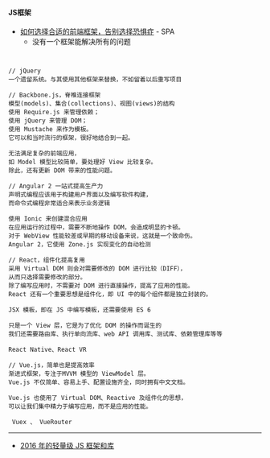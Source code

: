 #### **JS框架**
* [如何选择合适的前端框架，告别选择恐惧症](https://read.douban.com/reader/column/5945187/chapter/30511309/) - SPA
	* 没有一个框架能解决所有的问题


```


// jQuery
一个遗留系统。与其使用其他框架来替换，不如留着以后重写项目

// Backbone.js，脊椎连接框架
模型(models)、集合(collections)、视图(views)的结构
使用 Require.js 来管理依赖；
使用 jQuery 来管理 DOM；
使用 Mustache 来作为模板。
它可以和当时流行的框架，很好地结合到一起。

无法满足复杂的前端应用，
如 Model 模型比较简单，要处理好 View 比较复杂。
除此，还有更新 DOM 带来的性能问题。

// Angular 2 一站式提高生产力
声明式编程应该用于构建用户界面以及编写软件构建，
而命令式编程非常适合来表示业务逻辑

使用 Ionic 来创建混合应用
在应用运行的过程中，需要不断地操作 DOM，会造成明显的卡顿。
对于 WebView 性能较差或早期的移动设备来说，这就是一个致命伤。
Angular 2，它使用 Zone.js 实现变化的自动检测
 
// React，组件化提高复用 
采用 Virtual DOM 则会对需要修改的 DOM 进行比较（DIFF），
从而只选择需要修改的部分。
除了编写应用时，不需要对 DOM 进行直接操作，提高了应用的性能。
React 还有一个重要思想是组件化，即 UI 中的每个组件都是独立封装的。

JSX 模板，即在 JS 中编写模板，还需要使用 ES 6

只是一个 View 层，它是为了优化 DOM 的操作而诞生的
我们还需要路由库、执行单向流库、web API 调用库、测试库、依赖管理库等等

React Native、React VR

// Vue.js，简单也是提高效率
渐进式框架，专注于MVVM 模型的 ViewModel 层。
Vue.js 不仅简单、容易上手、配置设施齐全，同时拥有中文文档。

Vue.js 也使用了 Virtual DOM、Reactive 及组件化的思想，
可以让我们集中精力于编写应用，而不是应用的性能。

 Vuex 、 VueRouter 

```



------------------

* [2016 年的轻量级 JS 框架和库](https://zhuanlan.zhihu.com/p/24598210)
